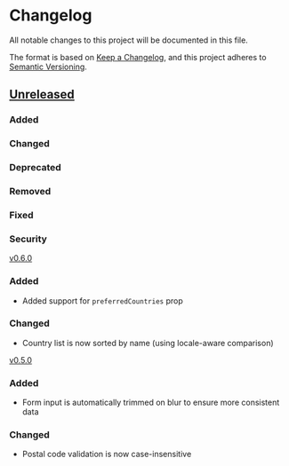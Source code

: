 # Changelog

All notable changes to this project will be documented in this file.

The format is based on [Keep a Changelog](https://keepachangelog.com/en/1.0.0/), and this project adheres to [Semantic Versioning](https://semver.org/spec/v2.0.0.html).

## [Unreleased]

### Added
### Changed
### Deprecated
### Removed
### Fixed
### Security

[v0.6.0]

### Added

- Added support for `preferredCountries` prop

### Changed

- Country list is now sorted by name (using locale-aware comparison)

[v0.5.0]

### Added

- Form input is automatically trimmed on blur to ensure more consistent data

### Changed

- Postal code validation is now case-insensitive

[unreleased]: https://github.com/InterNACHI/franklin/compare/v0.6.0...HEAD
[v0.6.0]: https://github.com/InterNACHI/franklin/releases/tag/v0.5.0...v0.6.0
[v0.5.0]: https://github.com/InterNACHI/franklin/releases/tag/v0.4.0...v0.5.0
[v0.5.0]: https://github.com/InterNACHI/franklin/releases/tag/v0.4.0...v0.5.0
[v0.4.0]: https://github.com/InterNACHI/franklin/releases/tag/v0.4.0
